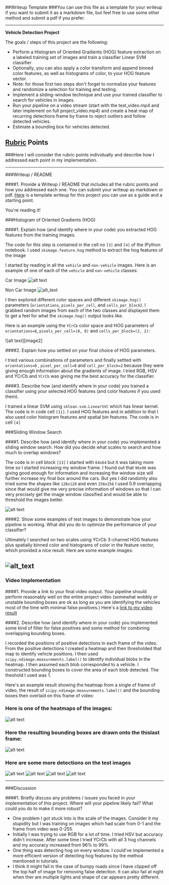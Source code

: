 ##Writeup Template
###You can use this file as a template for your writeup if you want to submit it as a markdown file, but feel free to use some other method and submit a pdf if you prefer.

---

**Vehicle Detection Project**

The goals / steps of this project are the following:

* Perform a Histogram of Oriented Gradients (HOG) feature extraction on a labeled training set of images and train a classifier Linear SVM classifier
* Optionally, you can also apply a color transform and append binned color features, as well as histograms of color, to your HOG feature vector. 
* Note: for those first two steps don't forget to normalize your features and randomize a selection for training and testing.
* Implement a sliding-window technique and use your trained classifier to search for vehicles in images.
* Run your pipeline on a video stream (start with the test_video.mp4 and later implement on full project_video.mp4) and create a heat map of recurring detections frame by frame to reject outliers and follow detected vehicles.
* Estimate a bounding box for vehicles detected.

[//]: # (Image References)
[car]: ./output_images/image0000.png "Car Image"
[noncar]: ./output_images/image10.png "Non Car Image"
[boxes]: ./output_images/boxes.png
[pred]: ./output_images/prediction.png
[one]: ./output_images/output_1.png
[two]: ./output_images/output_2.png
[three]: ./output_images/output_3.png
[four]: ./output_images/output_4.png
[heat]: ./output_images/heatmap.png "Heatmap"
[heatpred]: ./output_images/heatmap_predict.png "Heatmap prediction"

## [Rubric](https://review.udacity.com/#!/rubrics/513/view) Points
###Here I will consider the rubric points individually and describe how I addressed each point in my implementation.  

---
###Writeup / README

####1. Provide a Writeup / README that includes all the rubric points and how you addressed each one.  You can submit your writeup as markdown or pdf.  [Here](https://github.com/udacity/CarND-Vehicle-Detection/blob/master/writeup_template.md) is a template writeup for this project you can use as a guide and a starting point.  

You're reading it!

###Histogram of Oriented Gradients (HOG)

####1. Explain how (and identify where in your code) you extracted HOG features from the training images.

The code for this step is contained in the cell no `[3]` and `[4]` of the IPython notebook. I used `skimage.feature.hog` method to extract the hog features of the image  

I started by reading in all the `vehicle` and `non-vehicle` images.  Here is an example of one of each of the `vehicle` and `non-vehicle` classes:

Car Image
![alt text][car]

Non Car Image
![alt_text][noncar]

I then explored different color spaces and different `skimage.hog()` parameters (`orientations`, `pixels_per_cell`, and `cells_per_block`).  I grabbed random images from each of the two classes and displayed them to get a feel for what the `skimage.hog()` output looks like.

Here is an example using the `YCrCb` color space and HOG parameters of `orientations=8`, `pixels_per_cell=(8, 8)` and `cells_per_block=(2, 2)`:


![alt text][image2]

####2. Explain how you settled on your final choice of HOG parameters.

I tried various combinations of parameters and finally settled with `orientations=0` , `pixel_per_cell=8` and `cell_per_block=2` because they were giving enough information about the gradients of image. I tried RGB, HSV and YCrCb and `YCrCb` was giving me the best accuracy for the classifier.
 
####3. Describe how (and identify where in your code) you trained a classifier using your selected HOG features (and color features if you used them).

I trained a linear SVM using `sklean.svm.LinearSVC` which has linear kernel. The code is in code cell `[11]`.
I used HOG features and in addition to that I also used color histogram features and spatial bin features. The code is in cell `[4]`

###Sliding Window Search

####1. Describe how (and identify where in your code) you implemented a sliding window search.  How did you decide what scales to search and how much to overlap windows?

The code is in cell block `[13]`
I started with `64x64` but it was taking more time so I started increasing my window frame. I found out that `96x96` was giving good enough for information and increasing the window size will further increase my final box around the cars. But yes I did randomly also tried some the shapes like `128x128` and even `256x256`
I used 0.9 overlapping since that would give me very precise information of windows so that I can very precisely get the image window classified and would be able to threshold the images better.

![alt text][boxes]

####2. Show some examples of test images to demonstrate how your pipeline is working.  What did you do to optimize the performance of your classifier?

Ultimately I searched on two scales using YCrCb 3-channel HOG features plus spatially binned color and histograms of color in the feature vector, which provided a nice result.  Here are some example images:

![alt_text][pred]
---

### Video Implementation

####1. Provide a link to your final video output.  Your pipeline should perform reasonably well on the entire project video (somewhat wobbly or unstable bounding boxes are ok as long as you are identifying the vehicles most of the time with minimal false positives.)
Here's a [link to my video result](./project_video.mp4)


####2. Describe how (and identify where in your code) you implemented some kind of filter for false positives and some method for combining overlapping bounding boxes.

I recorded the positions of positive detections in each frame of the video.  From the positive detections I created a heatmap and then thresholded that map to identify vehicle positions.  I then used `scipy.ndimage.measurements.label()` to identify individual blobs in the heatmap.  I then assumed each blob corresponded to a vehicle.  I constructed bounding boxes to cover the area of each blob detected.  The theshold I used was 1.

Here's an example result showing the heatmap from a single of frame of video, the result of `scipy.ndimage.measurements.label()` and the bounding boxes then overlaid on this frame of video:

### Here is one of the heatmaps of the images:
![alt text][heat]

### Here the resulting bounding boxes are drawn onto the thislast frame:
![alt text][heatpred]

### Here are some more detections on the test images
![alt text][one]
![alt text][two]
![alt text][three]
![alt text][four]

---

###Discussion

####1. Briefly discuss any problems / issues you faced in your implementation of this project.  Where will your pipeline likely fail?  What could you do to make it more robust?

- One problem I got stuck into is the scale of the images. Consider it my stupidity but I was training on images which had scale from 0-1 and the frame from video was 0-255.
- Initially I was trying to use RGB for a lot of time. I tried HSV but accuracy didn't increase. After some time I tried YCrCb with all 3 hog channels and my accuracy increased from 96% to 99%
- One thing was detecting hog on every window. I could've implemented a more efficient version of detecting hog features by the method mentioned in tutorials.
- I think it might fail in the case of bumpy roads since I have clipped off the top half of image for removing false detection. It can also fail at night when ther are multiple lights and shape of car appears pretty different.


